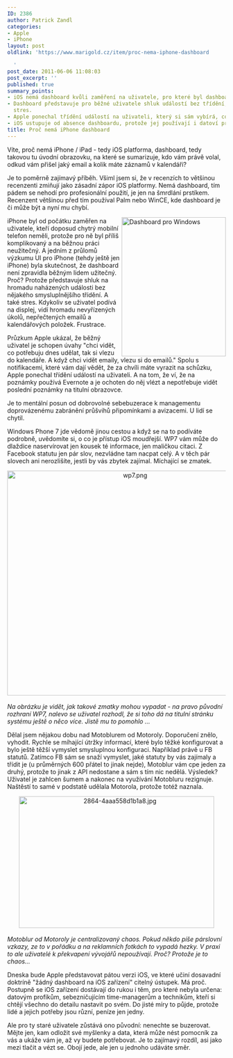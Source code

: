 ```yaml
---
ID: 2386
author: Patrick Zandl
categories:
- Apple
- iPhone
layout: post
oldlink: 'https://www.marigold.cz/item/proc-nema-iphone-dashboard

  '
post_date: 2011-06-06 11:08:03
post_excerpt: ''
published: true
summary_points:
- iOS nemá dashboard kvůli zaměření na uživatele, pro které byl dashboard komplikovaný.
- Dashboard představuje pro běžné uživatele shluk událostí bez třídění, což způsobuje
  stres.
- Apple ponechal třídění událostí na uživateli, který si sám vybírá, co chce vidět.
- iOS ustupuje od absence dashboardu, protože jej používají i datoví profesionálové.
title: Proč nemá iPhone dashboard
---
```


Víte, proč nemá iPhone / iPad - tedy iOS platforma, dashboard, tedy takovou tu úvodní obrazovku, na které se sumarizuje, kdo vám právě volal, odkud vám přišel jaký email a kolik máte záznamů v kalendáři? 

Je to poměrně zajímavý příběh. Všiml jsem si, že v recenzích to většinou recenzenti zmiňují jako zásadní zápor iOS platformy. Nemá dashboard, tím pádem se nehodí pro profesionální použití, je jen na šmrdlání prstíkem. Recenzent většinou před tím používal Palm nebo WinCE, kde dashboard je či může být a nyní mu chybí. 

<img src="http://www.marigold.cz/wp-content/uploads/a040414-dashboard20-11-n.gif" alt="Dashboard pro Windows" border="0" width="240" height="320" align="right" />

iPhone byl od počátku zaměřen na uživatele, kteří doposud chytrý mobilní telefon neměli, protože pro ně byl příliš komplikovaný a na běžnou práci neužitečný. A jedním z průlomů výzkumu UI pro iPhone (tehdy ještě jen iPhone) byla skutečnost, že dashboard není zpravidla běžným lidem užitečný. Proč? Protože představuje shluk na hromadu naházených události bez nějakého smysluplnějšího třídění. A také stres. Kdykoliv se uživatel podívá na displej, vidí hromadu nevyřízených úkolů, nepřečtených emailů a kalendářových položek. Frustrace. 

Průzkum Apple ukázal, že běžný uživatel je schopen úvahy "chci vidět, co potřebuju dnes udělat, tak si vlezu do kalendáře. A když chci vidět emaily, vlezu si do emailů." Spolu s notifikacemi, které vám dají vědět, že za chvíli máte vyrazit na schůzku, Apple ponechal třídění událostí na uživateli. A na tom, že ví, že na poznámky používá Evernote a je ochoten do něj vlézt a nepotřebuje vidět poslední poznámky na titulní obrazovce. 

Je to mentální posun od dobrovolné sebebuzerace k managementu doprovázenému zabránění průšvihů připomínkami a avizacemi. U lidí se chytil. 

Windows Phone 7 jde vědomě jinou cestou a když se na to podíváte podrobně, uvědomíte si, o co je přístup iOS moudřejší. WP7 vám může do dlaždice naservírovat jen kousek té informace, jen maličkou citaci. Z Facebook statutu jen pár slov, nezvládne tam nacpat celý. A v těch pár slovech ani nerozlišíte, jestli by vás zbytek zajímal. Míchající se zmatek. 

<div style="text-align:center;"><img src="http://www.marigold.cz/wp-content/uploads/wp7.png" alt="wp7.png" border="0" width="574" height="517" /></div><br/>
<em>Na obrázku je vidět, jak takové zmatky mohou vypadat - na pravo původní rozhraní WP7, nalevo se uživatel rozhodl, že si toho dá na titulní stránku systému ještě o něco více. Jistě mu to pomohlo ... </em>

Dělal jsem nějakou dobu nad Motoblurem od Motoroly. Doporučení znělo, vyhodit. Rychle se míhající útržky informací, které bylo těžké konfigurovat a bylo ještě těžší vymyslet smysluplnou konfiguraci. Například právě u FB statutů. Zatímco FB sám se snaží vymyslet, jaké statuty by vás zajímaly a třídit je (u průměrných 600 přátel to jinak nejde), Motoblur vám cpe jeden za druhý, protože to jinak z API nedostane a sám s tím nic nedělá. Výsledek? Uživatel je zahlcen šumem a nakonec na využívání Motobluru rezignuje. Naštěstí to samé v podstatě udělala Motorola, protože totéž naznala. 

<div style="text-align:center;"><img src="http://www.marigold.cz/wp-content/uploads/2864-4aaa558d1b1a8.jpg" alt="2864-4aaa558d1b1a8.jpg" border="0" width="450" height="303" /></div><br/>
<em>Motoblur od Motoroly je centralizovaný chaos. Pokud někdo píše párslovní vzkazy, ze to v pořádku a na reklamních fotkách to vypadá hezky. V praxi to ale uživatelé k překvapení vývojářů  nepoužívají. Proč? Protože je to chaos...</em>

Dneska bude Apple představovat pátou verzi iOS, ve které učiní dosavadní doktríně "žádný dashboard na iOS zařízení" citelný ústupek. Má proč. Postupně se iOS zařízení dostávají do rukou i těm, pro které nebyla určena: datovým profíkům, sebezničujícím time-managerům a technikům, kteří si chtějí všechno do detailu nastavit po svém. Do jisté míry to půjde, protože lidé a jejich potřeby jsou různí, peníze jen jedny. 

Ale pro ty staré uživatele zůstává ono původní: nenechte se buzerovat. Mějte jen, kam odložit své myšlenky a data, která může nést pomocník za vás a ukáže vám je, až vy budete potřebovat. Je to zajímavý rozdíl, asi jako mezi tlačit a vézt se. Obojí jede, ale jen u jednoho udáváte směr.